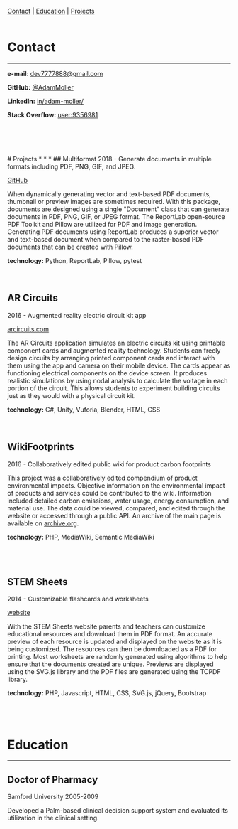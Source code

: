 [Contact](#contact) | [Education](#education) | [Projects](#projects)
<br/>
<br/>
# Contact
* * *
**e-mail**: <dev7777888@gmail.com>

**GitHub:** [@AdamMoller](https://github.com/AdamMoller/)

**LinkedIn:** [in/adam-moller/](https://www.linkedin.com/in/adam-moller)

**Stack Overflow:** [user:9356981](https://stackoverflow.com/users/9356981/adam-moller)

<br/>
<br/>
<br/>
<br/>
# Projects
* * *
## Multiformat
2018 - Generate documents in multiple formats including PDF, PNG, GIF, and JPEG.

[GitHub](https://github.com/AdamMoller/multiformat)


When dynamically generating vector and text-based PDF documents, thumbnail or preview images are sometimes required. With this package, documents are designed using a single "Document" class that can generate documents in PDF, PNG, GIF, or JPEG format. The ReportLab open-source PDF Toolkit and Pillow are utilized for PDF and image generation. Generating PDF documents using ReportLab produces a superior vector and text-based document when compared to the raster-based PDF documents that can be created with Pillow.

**technology:** Python, ReportLab, Pillow, pytest
<br/>
<br/>
<br/>
## AR Circuits
2016 - Augmented reality electric circuit kit app

[arcircuits.com](http://arcircuits.com)


The AR Circuits application simulates an electric circuits kit using printable component cards and augmented reality technology. Students can freely design circuits by arranging printed component cards and interact with them using the app and camera on their mobile device. The cards appear as functioning electrical components on the device screen. It produces realistic simulations by using nodal analysis to calculate the voltage in each portion of the circuit. This allows students to experiment building circuits just as they would with a physical circuit kit.

**technology:** C#, Unity, Vuforia, Blender, HTML, CSS
<br/>
<br/>
<br/>
## WikiFootprints
2016 - Collaboratively edited public wiki for product carbon footprints

This project was a collaboratively edited compendium of product environmental impacts. Objective information on the environmental impact of products and services could be contributed to the wiki. Information included detailed carbon emissions, water usage, energy consumption, and material use. The data could be viewed, compared, and edited through the website or accessed through a public API. An archive of the main page is available on [archive.org](https://web.archive.org/web/20170709071404/http://wikifootprints.org/en/Main_Page).

**technology:** PHP, MediaWiki, Semantic MediaWiki
<br/>
<br/>
<br/>
<br/>
## STEM Sheets
2014 - Customizable flashcards and worksheets

[website](http://stemsheets.com/)

With the STEM Sheets website parents and teachers can customize educational resources and download them in PDF format. An accurate preview of each resource is updated and displayed on the website as it is being customized. The resources can then be downloaded as a PDF for printing. Most worksheets are randomly generated using algorithms to help ensure that the documents created are unique. Previews are displayed using the SVG.js library and the PDF files are generated using the TCPDF library.

**technology:** PHP, Javascript, HTML, CSS, SVG.js, jQuery, Bootstrap
<br/>
<br/>
<br/>
<br/>
# Education
* * *
## Doctor of Pharmacy
Samford University 2005-2009

Developed a Palm-based clinical decision support system and evaluated its utilization in the clinical setting.


<br/>
<br/>
